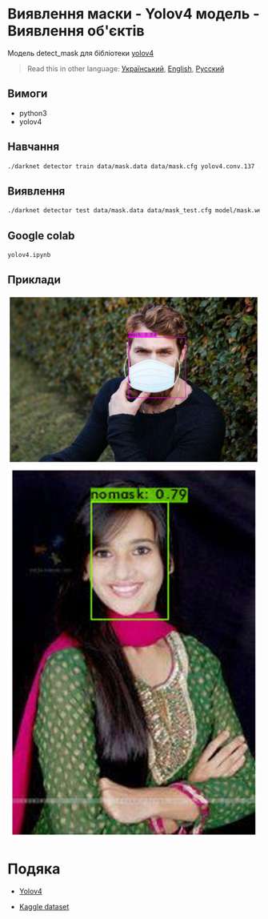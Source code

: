 # Виявлення маски - Yolov4 модель - Виявлення об'єктів

Модель detect_mask для бібліотеки [yolov4](https://github.com/AlexeyAB/darknet)

> Read this in other language: [Український](README.md), [English](README.en.md), [Русский](README.ru.md)

## Вимоги
* python3
* yolov4

## Навчання
```sh
./darknet detector train data/mask.data data/mask.cfg yolov4.conv.137 -dont_show -map
```

## Виявлення
```sh
./darknet detector test data/mask.data data/mask_test.cfg model/mask.weights data/obj/0.jpg -thresh 0.3
```

## Google colab
```sh
yolov4.ipynb
```

## Приклади
![example_1](https://github.com/martinjack/detect_mask/blob/master/examples/mask.png?raw=true)
![example_1](https://github.com/martinjack/detect_mask/blob/master/examples/nomask.png?raw=true)

# Подяка
* [Yolov4](https://github.com/AlexeyAB/darknet)

* [Kaggle dataset](https://www.kaggle.com/datasets/techzizou/labeled-mask-dataset-yolo-darknet)